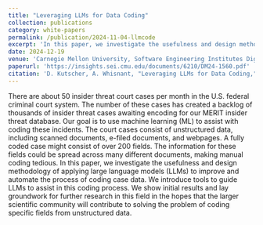 ```yaml
---
title: "Leveraging LLMs for Data Coding"
collection: publications
category: white-papers
permalink: /publication/2024-11-04-llmcode
excerpt: 'In this paper, we investigate the usefulness and design methodology of applying large language models (LLMs) to improve and automate the process of coding case data. We introduce tools to guide LLMs to assist in this coding process. '
date: 2024-12-19
venue: 'Carnegie Mellon University, Software Engineering Institutes Digital Library'
paperurl: 'https://insights.sei.cmu.edu/documents/6210/DM24-1560.pdf'
citation: 'D. Kutscher, A. Whisnant, "Leveraging LLMs for Data Coding," Carnegie Mellon University, Software Engineering Institutes Digital Library. Software Engineering Institute, White Paper, 04-Nov-2024'
---
```


There are about 50 insider threat court cases per month in the U.S. federal criminal court system. The number of these cases has created a backlog of thousands of insider threat cases awaiting encoding for our MERIT insider threat database. Our goal is to use machine learning (ML) to assist with coding these incidents. The court cases consist of unstructured data, including scanned documents, e-filed documents, and webpages. A fully coded case might consist of over 200 fields. The information for these fields could be spread across many different documents, making manual coding tedious. In this paper, we investigate the usefulness and design methodology of applying large language models (LLMs) to improve and automate the process of coding case data. We introduce tools to guide LLMs to assist in this coding process. We show initial results and lay groundwork for further research in this field in the hopes that the larger scientific community will contribute to solving the problem of coding specific fields from unstructured data.
